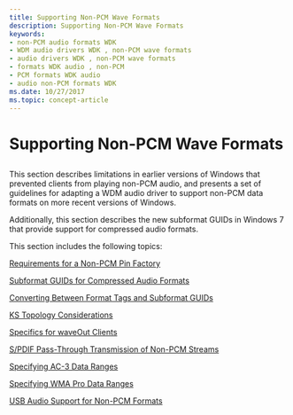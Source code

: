 ```yaml
---
title: Supporting Non-PCM Wave Formats
description: Supporting Non-PCM Wave Formats
keywords:
- non-PCM audio formats WDK
- WDM audio drivers WDK , non-PCM wave formats
- audio drivers WDK , non-PCM wave formats
- formats WDK audio , non-PCM
- PCM formats WDK audio
- audio non-PCM formats WDK
ms.date: 10/27/2017
ms.topic: concept-article
---
```


# Supporting Non-PCM Wave Formats


## <span id="supporting_non_pcm_wave_formats"></span><span id="SUPPORTING_NON_PCM_WAVE_FORMATS"></span>

This section describes limitations in earlier versions of Windows that prevented clients from playing non-PCM audio, and presents a set of guidelines for adapting a WDM audio driver to support non-PCM data formats on more recent versions of Windows.

Additionally, this section describes the new subformat GUIDs in Windows 7 that provide support for compressed audio formats.

This section includes the following topics:

[Requirements for a Non-PCM Pin Factory](requirements-for-a-non-pcm-pin-factory.md)

[Subformat GUIDs for Compressed Audio Formats](subformat-guids-for-compressed-audio-formats.md)

[Converting Between Format Tags and Subformat GUIDs](converting-between-format-tags-and-subformat-guids.md)

[KS Topology Considerations](ks-topology-considerations.md)

[Specifics for waveOut Clients](specifics-for-waveout-clients.md)

[S/PDIF Pass-Through Transmission of Non-PCM Streams](s-pdif-pass-through-transmission-of-non-pcm-streams.md)

[Specifying AC-3 Data Ranges](specifying-ac-3-data-ranges.md)

[Specifying WMA Pro Data Ranges](specifying-wma-pro-data-ranges.md)

[USB Audio Support for Non-PCM Formats](usb-audio-support-for-non-pcm-formats.md)


 

 




